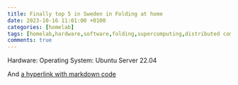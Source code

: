 ```yaml
---
title: Finally top 5 in Sweden in Folding at home
date: 2023-10-16 11:01:00 +0100
categories: [homelab]
tags: [homelab,hardware,software,folding,supercomputing,distributed computing]     # TAG names should always be lowercase
comments: true
---
```


Hardware:
Operating System: Ubuntu Server 22.04

And [a hyperlink with markdown code](https://github.com/ms-studio/jekyll-hyperlink-test/)
